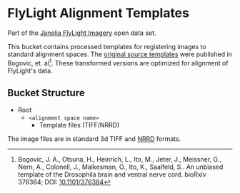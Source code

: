 # FlyLight Alignment Templates

Part of the [Janelia FlyLight Imagery](https://open.quiltdata.com/b/janelia-flylight-imagery) open data set.

This bucket contains processed templates for registering images to standard alignment spaces. The [original source templates](https://www.janelia.org/open-science/jrc-2018-brain-templates) were published in Bogovic, et. al[^bogovic]. These transformed versions are optimized for alignment of FlyLight's data. 

## Bucket Structure

* Root
    * `<alignment space name>`
        * Template files (TIFF/NRRD)

The image files are in standard 3d TIFF and [NRRD](http://teem.sourceforge.net/nrrd/) formats.

[^bogovic]: Bogovic, J. A., Otsuna, H., Heinrich, L., Ito, M., Jeter, J., Meissner, G., Nern, A., Colonell, J., Malkesman, O., Ito, K., Saalfeld, S.. An unbiased template of the Drosophila brain and ventral nerve cord. bioRxiv 376384; DOI: [10.1101/376384](https://doi.org/10.1101/376384)
